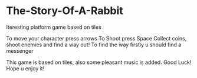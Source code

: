 # The-Story-Of-A-Rabbit
Iteresting platform game based on tiles 

To move your character press arrows
To Shoot press Space
Collect coins, shoot enemies and find a way out!
To find the way firstly u should find a messenger

This game is based on tiles, also some pleasant music is added.
Good Luck!
Hope u enjoy it!
